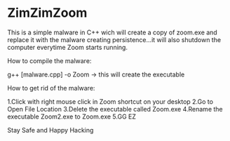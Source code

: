 # ZimZimZoom
This is a simple malware in C++ wich will create a copy of zoom.exe and replace it with the malware creating persistence...it will also shutdown the computer everytime Zoom starts running.


How to compile the malware:

g++ [malware.cpp] -o Zoom  -> this will create the executable



How to get rid of the malware:

1.Click with right mouse click in Zoom shortcut on your desktop
2.Go to Open File Location
3.Delete the executable called Zoom.exe
4.Rename the executable Zoom2.exe to Zoom.exe
5.GG EZ


Stay Safe and Happy Hacking 
